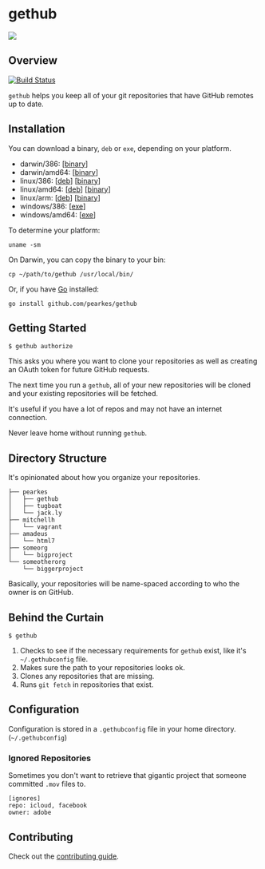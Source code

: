 # gethub

![](https://f.cloud.github.com/assets/846194/628834/c1bd5414-d0fe-11e2-8b4e-f8877ea58b59.gif)

## Overview
[![Build Status](https://api.travis-ci.org/pearkes/get.png?branch=master)](https://travis-ci.org/pearkes/gethub)

`gethub` helps you keep all of your git repositories that have GitHub
remotes up to date.

## Installation

You can download a binary, `deb` or `exe`, depending on your platform.

- darwin/386: [[binary](http://gethub.jack.ly/0.1.1/darwin_386/gethub_0.1.1_darwin_386.zip)]
- darwin/amd64: [[binary](http://gethub.jack.ly/0.1.1/darwin_amd64/gethub_0.1.1_darwin_amd64.zip)]
- linux/386: [[deb](http://gethub.jack.ly/0.1.1/linux_386/gethub_0.1.1_i386.deb)] [[binary](http://gethub.jack.ly/0.1.1/linux_386/gethub_0.1.1_linux_386.tar.gz)]
- linux/amd64: [[deb](http://gethub.jack.ly/0.1.1/linux_amd64/gethub_0.1.1_amd64.deb)] [[binary](http://gethub.jack.ly/0.1.1/linux_amd64/gethub_0.1.1_linux_amd64.tar.gz)]
- linux/arm: [[deb](http://gethub.jack.ly/0.1.1/linux_arm/gethub_0.1.1_armel.deb)] [[binary](http://gethub.jack.ly/0.1.1/linux_arm/gethub_0.1.1_linux_arm.tar.gz)]
- windows/386: [[exe](http://gethub.jack.ly/0.1.1/windows_386/gethub_0.1.1_windows_386.zip)]
- windows/amd64: [[exe](http://gethub.jack.ly/0.1.1/windows_amd64/gethub_0.1.1_windows_amd64.zip)]

To determine your platform:

    uname -sm

On Darwin, you can copy the binary to your bin:

    cp ~/path/to/gethub /usr/local/bin/

Or, if you have [Go](http://golang.org/) installed:

    go install github.com/pearkes/gethub

## Getting Started

    $ gethub authorize

This asks you where you want to clone your repositories as well
as creating an OAuth token for future GitHub requests.

The next time you run a `gethub`, all of your new repositories
will be cloned and your existing repositories will be fetched.

It's useful if you have a lot of repos and may not have an
internet connection.

Never leave home without running `gethub`.

## Directory Structure

It's opinionated about how you organize your repositories.

    ├── pearkes
    │   ├── gethub
    │   ├── tugboat
    │   └── jack.ly
    ├── mitchellh
    │   └── vagrant
    ├── amadeus
    │   └── html7
    ├── someorg
    │   └── bigproject
    └── someotherorg
        └── biggerproject

Basically, your repositories will be name-spaced according
to who the owner is on GitHub.

## Behind the Curtain

    $ gethub

1. Checks to see if the necessary requirements for `gethub` exist,
like it's `~/.gethubconfig` file.
2. Makes sure the path to your repositories looks ok.
3. Clones any repositories that are missing.
4. Runs `git fetch` in repositories that exist.

## Configuration

Configuration is stored in a `.gethubconfig` file in your home directory.
(`~/.gethubconfig`)

### Ignored Repositories

Sometimes you don't want to retrieve that gigantic project that
someone committed `.mov` files to.

    [ignores]
    repo: icloud, facebook
    owner: adobe

## Contributing

Check out the [contributing guide](CONTRIBUTING.md).
